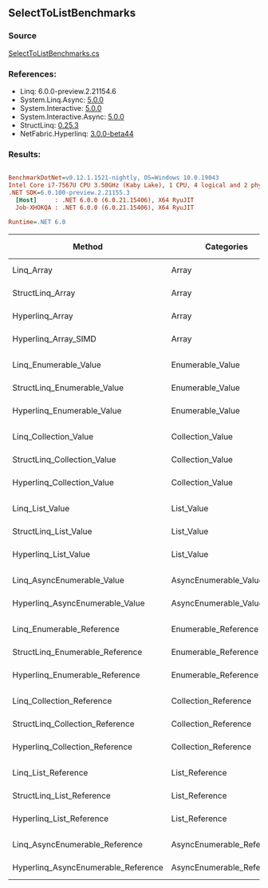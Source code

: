 ﻿## SelectToListBenchmarks

### Source
[SelectToListBenchmarks.cs](../NetFabric.Hyperlinq.Benchmarks/Benchmarks/SelectToListBenchmarks.cs)

### References:
- Linq: 6.0.0-preview.2.21154.6
- System.Linq.Async: [5.0.0](https://www.nuget.org/packages/System.Linq.Async/5.0.0)
- System.Interactive: [5.0.0](https://www.nuget.org/packages/System.Interactive/5.0.0)
- System.Interactive.Async: [5.0.0](https://www.nuget.org/packages/System.Interactive.Async/5.0.0)
- StructLinq: [0.25.3](https://www.nuget.org/packages/StructLinq/0.25.3)
- NetFabric.Hyperlinq: [3.0.0-beta44](https://www.nuget.org/packages/NetFabric.Hyperlinq/3.0.0-beta44)

### Results:
``` ini

BenchmarkDotNet=v0.12.1.1521-nightly, OS=Windows 10.0.19043
Intel Core i7-7567U CPU 3.50GHz (Kaby Lake), 1 CPU, 4 logical and 2 physical cores
.NET SDK=6.0.100-preview.2.21155.3
  [Host]     : .NET 6.0.0 (6.0.21.15406), X64 RyuJIT
  Job-XHOKQA : .NET 6.0.0 (6.0.21.15406), X64 RyuJIT

Runtime=.NET 6.0  

```
|                              Method |                Categories | Count |        Mean |     Error |    StdDev |      Median | Ratio | RatioSD |  Gen 0 | Gen 1 | Gen 2 | Allocated |
|------------------------------------ |-------------------------- |------ |------------:|----------:|----------:|------------:|------:|--------:|-------:|------:|------:|----------:|
|                          Linq_Array |                     Array |   100 |   328.41 ns |  1.343 ns |  1.190 ns |   328.28 ns |  1.00 |    0.00 | 0.2408 |     - |     - |     504 B |
|                    StructLinq_Array |                     Array |   100 |   250.78 ns |  1.578 ns |  1.398 ns |   250.56 ns |  0.76 |    0.00 | 0.2179 |     - |     - |     456 B |
|                     Hyperlinq_Array |                     Array |   100 |   238.97 ns |  0.796 ns |  0.705 ns |   238.75 ns |  0.73 |    0.00 | 0.2179 |     - |     - |     456 B |
|                Hyperlinq_Array_SIMD |                     Array |   100 |    91.71 ns |  0.274 ns |  0.229 ns |    91.75 ns |  0.28 |    0.00 | 0.2180 |     - |     - |     456 B |
|                                     |                           |       |             |           |           |             |       |         |        |       |       |           |
|               Linq_Enumerable_Value |          Enumerable_Value |   100 | 1,077.53 ns |  3.826 ns |  3.391 ns | 1,077.96 ns |  1.00 |    0.00 | 0.6065 |     - |     - |   1,272 B |
|         StructLinq_Enumerable_Value |          Enumerable_Value |   100 | 1,086.74 ns |  4.359 ns |  3.864 ns | 1,087.33 ns |  1.01 |    0.00 | 0.2327 |     - |     - |     488 B |
|          Hyperlinq_Enumerable_Value |          Enumerable_Value |   100 |   584.68 ns |  1.477 ns |  1.233 ns |   584.39 ns |  0.54 |    0.00 | 0.2174 |     - |     - |     456 B |
|                                     |                           |       |             |           |           |             |       |         |        |       |       |           |
|               Linq_Collection_Value |          Collection_Value |   100 | 1,075.27 ns |  5.659 ns |  4.418 ns | 1,073.35 ns |  1.00 |    0.00 | 0.6065 |     - |     - |   1,272 B |
|         StructLinq_Collection_Value |          Collection_Value |   100 | 1,090.71 ns |  4.000 ns |  3.546 ns | 1,092.31 ns |  1.01 |    0.00 | 0.2327 |     - |     - |     488 B |
|          Hyperlinq_Collection_Value |          Collection_Value |   100 |   284.67 ns |  0.905 ns |  0.802 ns |   284.70 ns |  0.26 |    0.00 | 0.2179 |     - |     - |     456 B |
|                                     |                           |       |             |           |           |             |       |         |        |       |       |           |
|                     Linq_List_Value |                List_Value |   100 |   494.15 ns |  2.027 ns |  1.693 ns |   494.24 ns |  1.00 |    0.00 | 0.2441 |     - |     - |     512 B |
|               StructLinq_List_Value |                List_Value |   100 |   421.75 ns |  2.045 ns |  1.913 ns |   421.72 ns |  0.85 |    0.00 | 0.2179 |     - |     - |     456 B |
|                Hyperlinq_List_Value |                List_Value |   100 |   699.97 ns |  2.857 ns |  2.385 ns |   700.04 ns |  1.42 |    0.01 | 0.2174 |     - |     - |     456 B |
|                                     |                           |       |             |           |           |             |       |         |        |       |       |           |
|          Linq_AsyncEnumerable_Value |     AsyncEnumerable_Value |   100 | 8,072.61 ns | 63.935 ns | 49.916 ns | 8,072.89 ns |  1.00 |    0.00 | 0.6104 |     - |     - |   1,280 B |
|     Hyperlinq_AsyncEnumerable_Value |     AsyncEnumerable_Value |   100 | 2,752.00 ns | 10.470 ns |  9.281 ns | 2,749.44 ns |  0.34 |    0.00 | 0.5798 |     - |     - |   1,216 B |
|                                     |                           |       |             |           |           |             |       |         |        |       |       |           |
|           Linq_Enumerable_Reference |      Enumerable_Reference |   100 | 1,057.57 ns |  6.568 ns |  5.823 ns | 1,056.86 ns |  1.00 |    0.00 | 0.6065 |     - |     - |   1,272 B |
|     StructLinq_Enumerable_Reference |      Enumerable_Reference |   100 | 1,070.48 ns |  3.387 ns |  3.168 ns | 1,070.46 ns |  1.01 |    0.01 | 0.2327 |     - |     - |     488 B |
|      Hyperlinq_Enumerable_Reference |      Enumerable_Reference |   100 | 1,130.56 ns |  6.983 ns |  6.190 ns | 1,129.37 ns |  1.07 |    0.01 | 0.2327 |     - |     - |     488 B |
|                                     |                           |       |             |           |           |             |       |         |        |       |       |           |
|           Linq_Collection_Reference |      Collection_Reference |   100 | 1,056.31 ns |  4.561 ns |  3.808 ns | 1,056.26 ns |  1.00 |    0.00 | 0.6065 |     - |     - |   1,272 B |
|     StructLinq_Collection_Reference |      Collection_Reference |   100 | 1,045.65 ns |  4.994 ns |  4.671 ns | 1,045.30 ns |  0.99 |    0.01 | 0.2327 |     - |     - |     488 B |
|      Hyperlinq_Collection_Reference |      Collection_Reference |   100 |   863.54 ns | 17.211 ns | 40.229 ns |   848.88 ns |  0.85 |    0.05 | 0.2327 |     - |     - |     488 B |
|                                     |                           |       |             |           |           |             |       |         |        |       |       |           |
|                 Linq_List_Reference |            List_Reference |   100 |   507.48 ns |  2.043 ns |  1.811 ns |   507.20 ns |  1.00 |    0.00 | 0.2441 |     - |     - |     512 B |
|           StructLinq_List_Reference |            List_Reference |   100 | 1,047.64 ns |  3.631 ns |  3.397 ns | 1,046.74 ns |  2.06 |    0.01 | 0.2327 |     - |     - |     488 B |
|            Hyperlinq_List_Reference |            List_Reference |   100 |   696.65 ns |  2.076 ns |  1.734 ns |   697.20 ns |  1.37 |    0.01 | 0.2174 |     - |     - |     456 B |
|                                     |                           |       |             |           |           |             |       |         |        |       |       |           |
|      Linq_AsyncEnumerable_Reference | AsyncEnumerable_Reference |   100 | 8,329.45 ns | 30.382 ns | 26.933 ns | 8,333.65 ns |  1.00 |    0.00 | 0.6104 |     - |     - |   1,280 B |
| Hyperlinq_AsyncEnumerable_Reference | AsyncEnumerable_Reference |   100 | 3,534.33 ns |  6.510 ns |  5.436 ns | 3,532.52 ns |  0.42 |    0.00 | 0.5951 |     - |     - |   1,248 B |
